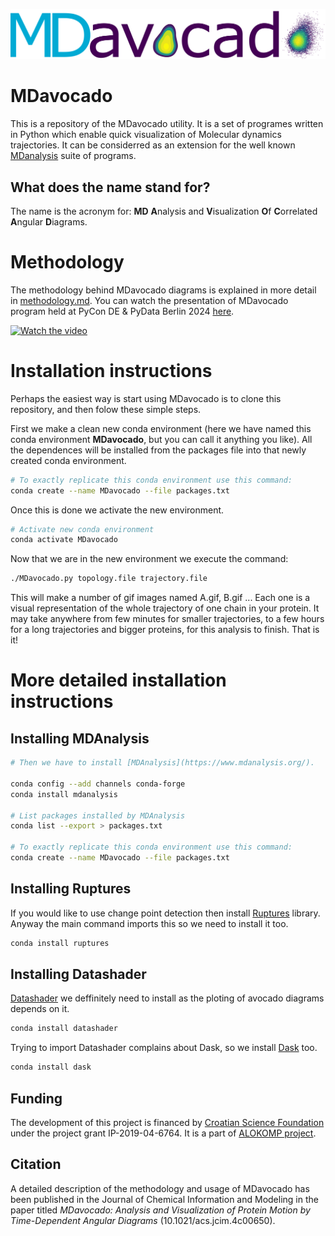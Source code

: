 ![MDavocado_logo](./MDavocado.png)

# MDavocado

This is a repository of the MDavocado utility. It is a set of programes
written in Python which enable quick visualization of Molecular dynamics
trajectories. It can be considerred as an extension for the well known
[MDanalysis](https://www.mdanalysis.org/) suite of programs. 

## What does the name stand for?

The name is the acronym for: **MD** **A**nalysis and **V**isualization **O**f **C**orrelated **A**ngular **D**iagrams.  

# Methodology

The methodology behind MDavocado diagrams is explained in more detail in [methodology.md](doc/methodology.md).
You can watch the presentation of MDavocado program held at PyCon DE & PyData Berlin 2024 [here](https://www.youtube.com/watch?v=2z66DLkue9c).

[![Watch the video](https://img.youtube.com/vi/2z66DLkue9c/0.jpg)](https://www.youtube.com/watch?v=2z66DLkue9c)

# Installation instructions

Perhaps the easiest way is start using MDavocado is to clone this repository,
and then folow these simple steps.

First we make a clean new conda environment (here we have named this conda environment **MDavocado**, but
you can call it anything you like). All the dependences will be installed from
the packages file into that newly created conda environment. 

```bash
# To exactly replicate this conda environment use this command:
conda create --name MDavocado --file packages.txt
```

Once this is done we activate the new environment. 
```bash
# Activate new conda environment
conda activate MDavocado
```

Now that we are in the new environment we execute the command:
```bash
./MDavocado.py topology.file trajectory.file
```

This will make a number of gif images named A.gif, B.gif ... Each one is a visual representation of the whole trajectory of one chain in your protein.
It may take anywhere from few minutes for smaller trajectories, to a few hours for a long trajectories and bigger proteins, for this analysis to finish.
That is it!

# More detailed installation instructions

## Installing MDAnalysis


```bash
# Then we have to install [MDAnalysis](https://www.mdanalysis.org/).

conda config --add channels conda-forge
conda install mdanalysis

# List packages installed by MDAnalysis
conda list --export > packages.txt

# To exactly replicate this conda environment use this command:
conda create --name MDavocado --file packages.txt
```

## Installing Ruptures

If you would like to use change point detection then install [Ruptures](https://centre-borelli.github.io/ruptures-docs/) library.
Anyway the main command imports this so we need to install it too.

```bash
conda install ruptures
```

## Installing Datashader
[Datashader](https://datashader.org/) we deffinitely need to install as the ploting of avocado diagrams depends on it.

```bash
conda install datashader
```
Trying to import Datashader complains about Dask, so we install [Dask](https://www.dask.org/) too.

```bash
conda install dask
```
## Funding

The development of this project is financed by [Croatian Science Foundation](https://hrzz.hr/en/) under the project grant IP-2019-04-6764. It is a part of [ALOKOMP project](https://alokomp.irb.hr/).

## Citation
A detailed description of the methodology and usage of MDavocado has been published in the Journal of Chemical Information and Modeling in the paper titled *MDavocado: Analysis and Visualization of Protein Motion by Time-Dependent Angular Diagrams* (10.1021/acs.jcim.4c00650).
